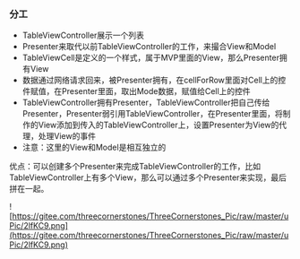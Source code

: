 ### 分工

- TableViewController展示一个列表
- Presenter来取代以前TableViewController的工作，来撮合View和Model
- TableViewCell是定义的一个样式，属于MVP里面的View，那么Presenter拥有View
- 数据通过网络请求回来，被Presenter拥有，在cellForRow里面对Cell上的控件赋值，在Presenter里面，取出Mode数据，赋值给Cell上的控件
- TableViewController拥有Presenter，TableViewController把自己传给Presenter，Presenter弱引用TableViewController，在Presenter里面，将制作的View添加到传入的TableViewController上，设置Presenter为View的代理，处理View的事件
- 注意：这里的View和Model是相互独立的

优点：可以创建多个Presenter来完成TableViewController的工作，比如TableViewController上有多个View，那么可以通过多个Presenter来实现，最后拼在一起。

![https://gitee.com/threecornerstones/ThreeCornerstones_Pic/raw/master/uPic/2lfKC9.png](https://gitee.com/threecornerstones/ThreeCornerstones_Pic/raw/master/uPic/2lfKC9.png)